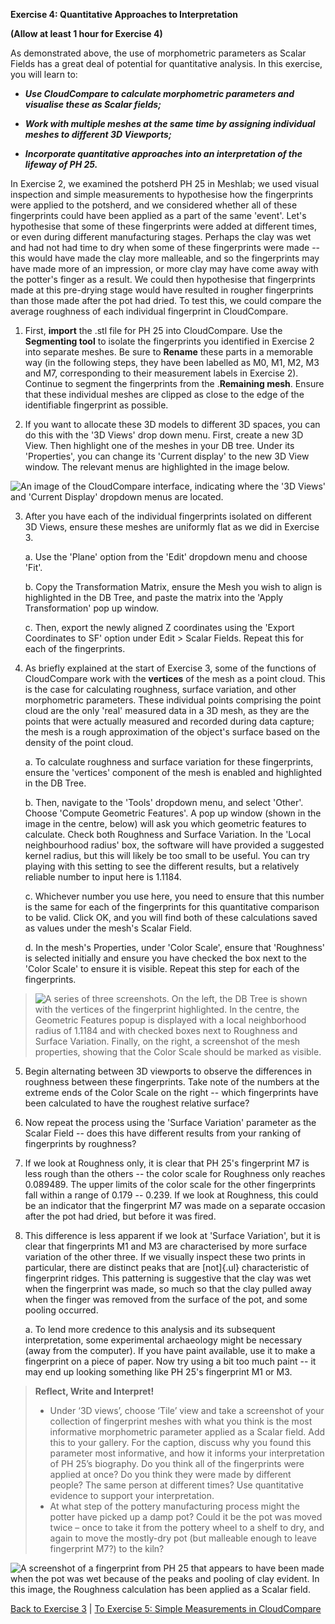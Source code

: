 **Exercise 4: Quantitative Approaches to Interpretation**

**(Allow at least 1 hour for Exercise 4)**

As demonstrated above, the use of morphometric parameters as Scalar
Fields has a great deal of potential for quantitative analysis. In this
exercise, you will learn to:

-   ***Use CloudCompare to calculate morphometric parameters and
    visualise these as Scalar fields;***

-   ***Work with multiple meshes at the same time by assigning
    individual meshes to different 3D Viewports;***

-   ***Incorporate quantitative approaches into an interpretation of the
    lifeway of PH 25.***

In Exercise 2, we examined the potsherd PH 25 in Meshlab; we used visual
inspection and simple measurements to hypothesise how the fingerprints
were applied to the potsherd, and we considered whether all of these
fingerprints could have been applied as a part of the same 'event'.
Let's hypothesise that some of these fingerprints were added at
different times, or even during different manufacturing stages. Perhaps
the clay was wet and had not had time to dry when some of these
fingerprints were made -- this would have made the clay more malleable,
and so the fingerprints may have made more of an impression, or more
clay may have come away with the potter's finger as a result. We could
then hypothesise that fingerprints made at this pre-drying stage would
have resulted in rougher fingerprints than those made after the pot had
dried. To test this, we could compare the average roughness of each
individual fingerprint in CloudCompare.

1.  First, **import** the .stl file for PH 25 into CloudCompare. Use the
    **Segmenting tool** to isolate the fingerprints you identified in
    Exercise 2 into separate meshes. Be sure to **Rename** these parts
    in a memorable way (in the following steps, they have been labelled
    as M0, M1, M2, M3 and M7, corresponding to their measurement labels
    in Exercise 2). Continue to segment the fingerprints from the
    .**Remaining mesh**. Ensure that these individual meshes are clipped
    as close to the edge of the identifiable fingerprint as possible.

2.  If you want to allocate these 3D models to different 3D spaces, you
    can do this with the '3D Views' drop down menu. First, create a new
    3D View. Then highlight one of the meshes in your DB tree. Under its
    'Properties', you can change its 'Current display' to the new 3D
    View window. The relevant menus are highlighted in the image below.

![An image of the CloudCompare interface, indicating where the \'3D
Views\' and \'Current Display\' dropdown menus are
located.](https://github.com/ropitz/sparc_teaching/blob/master/Numbered%20for%20individual%20upload/Exercise%204/Ex%204%20Ph%201.png?raw=true)

3.  After you have each of the individual fingerprints isolated on
    different 3D Views, ensure these meshes are uniformly flat as we did
    in Exercise 3.

    a.  Use the 'Plane' option from the 'Edit' dropdown menu and choose
        'Fit'.

    b.  Copy the Transformation Matrix, ensure the Mesh you wish to
        align is highlighted in the DB Tree, and paste the matrix into
        the 'Apply Transformation' pop up window.

    c.  Then, export the newly aligned Z coordinates using the 'Export
        Coordinates to SF' option under Edit \> Scalar Fields. Repeat
        this for each of the fingerprints.

4.  As briefly explained at the start of Exercise 3, some of the
    functions of CloudCompare work with the **vertices** of the mesh as
    a point cloud. This is the case for calculating roughness, surface
    variation, and other morphometric parameters. These individual
    points comprising the point cloud are the only 'real' measured data
    in a 3D mesh, as they are the points that were actually measured and
    recorded during data capture; the mesh is a rough approximation of
    the object's surface based on the density of the point cloud.

    a.  To calculate roughness and surface variation for these
        fingerprints, ensure the 'vertices' component of the mesh is
        enabled and highlighted in the DB Tree.

    b.  Then, navigate to the 'Tools' dropdown menu, and select 'Other'.
        Choose 'Compute Geometric Features'. A pop up window (shown in
        the image in the centre, below) will ask you which geometric
        features to calculate. Check both Roughness and Surface
        Variation. In the 'Local neighbourhood radius' box, the software
        will have provided a suggested kernel radius, but this will
        likely be too small to be useful. You can try playing with this
        setting to see the different results, but a relatively reliable
        number to input here is 1.1184.

    c.  Whichever number you use here, you need to ensure that this
        number is the same for each of the fingerprints for this
        quantitative comparison to be valid. Click OK, and you will find
        both of these calculations saved as values under the mesh's
        Scalar Field.

    d.  In the mesh's Properties, under 'Color Scale', ensure that
        'Roughness' is selected initially and ensure you have checked
        the box next to the 'Color Scale' to ensure it is visible.
        Repeat this step for each of the fingerprints.

> ![A series of three screenshots. On the left, the DB Tree is shown
> with the vertices of the fingerprint highlighted. In the centre, the
> Geometric Features popup is displayed with a local neighborhood radius
> of 1.1184 and with checked boxes next to Roughness and Surface
> Variation. Finally, on the right, a screenshot of the mesh properties,
> showing that the Color Scale should be marked as
> visible.](https://github.com/ropitz/sparc_teaching/blob/master/Numbered%20for%20individual%20upload/Exercise%204/Ex%204%20Ph%202.png?raw=true)

5.  Begin alternating between 3D viewports to observe the differences in
    roughness between these fingerprints. Take note of the numbers at
    the extreme ends of the Color Scale on the right -- which
    fingerprints have been calculated to have the roughest relative
    surface?

6.  Now repeat the process using the 'Surface Variation' parameter as
    the Scalar Field -- does this have different results from your
    ranking of fingerprints by roughness?

7.  If we look at Roughness only, it is clear that PH 25's fingerprint
    M7 is less rough than the others -- the color scale for Roughness
    only reaches 0.089489. The upper limits of the color scale for the
    other fingerprints fall within a range of 0.179 -- 0.239. If we look
    at Roughness, this could be an indicator that the fingerprint M7 was
    made on a separate occasion after the pot had dried, but before it
    was fired.

8.  This difference is less apparent if we look at 'Surface Variation',
    but it is clear that fingerprints M1 and M3 are characterised by
    more surface variation of the other three. If we visually inspect
    these two prints in particular, there are distinct peaks that are
    [not]{.ul} characteristic of fingerprint ridges. This patterning is
    suggestive that the clay was wet when the fingerprint was made, so
    much so that the clay pulled away when the finger was removed from
    the surface of the pot, and some pooling occurred.

    a.  To lend more credence to this analysis and its subsequent
        interpretation, some experimental archaeology might be necessary
        (away from the computer). If you have paint available, use it to
        make a fingerprint on a piece of paper. Now try using a bit too
        much paint -- it may end up looking something like PH 25's
        fingerprint M1 or M3.
        
>**Reflect, Write and Interpret!**
>-   Under ‘3D views’, choose ‘Tile’ view and take a screenshot of your collection of fingerprint meshes with what you think is the most informative morphometric parameter applied as a Scalar field. Add this to your gallery. For the caption, discuss why you found this parameter most informative, and how it informs your interpretation of PH 25’s biography. Do you think all of the fingerprints were applied at once? Do you think they were made by different people? The same person at different times? Use quantitative evidence to support your interpretation.
>-   At what step of the pottery manufacturing process might the potter have picked up a damp pot? Could it be the pot was moved twice – once to take it from the pottery wheel to a shelf to dry, and again to move the mostly-dry pot (but malleable enough to leave fingerprint M7?) to the kiln?

![A screenshot of a fingerprint from PH 25 that appears to have been
made when the pot was wet because of the peaks and pooling of clay
evident. In this image, the Roughness calculation has been applied as a
Scalar field.](https://github.com/ropitz/sparc_teaching/blob/master/Numbered%20for%20individual%20upload/Exercise%204/Ex%204%20Ph%203.png?raw=true)

[Back to Exercise 3](/exercise3final.md) | [To Exercise 5: Simple Measurements in CloudCompare](/exercise5final.md)
